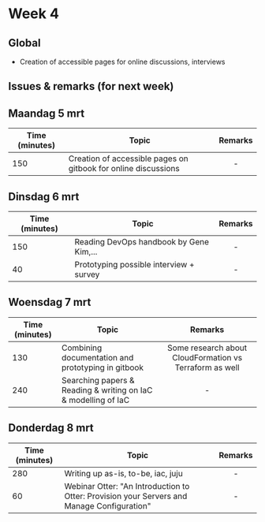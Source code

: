 # Week 4

## Global

- Creation of accessible pages for online discussions, interviews


## Issues & remarks (for next week)


## Maandag 5 mrt

| Time (minutes) | Topic                                     | Remarks |
|-----|------------------------------------------------------|:-------:|
| 150 | Creation of accessible pages on gitbook for online discussions |    -    |



## Dinsdag 6 mrt

| Time (minutes) | Topic                                     | Remarks |
|-----|------------------------------------------------------|:-------:|
| 150 | Reading DevOps handbook by Gene Kim,...              |    -    |
| 40  | Prototyping possible interview + survey              |    -    |


## Woensdag 7 mrt

| Time (minutes) | Topic                                     | Remarks |
|-----|------------------------------------------------------|:-------:|
| 130 | Combining documentation and prototyping in gitbook   | Some research about CloudFormation vs Terraform as well |
| 240 | Searching papers & Reading & writing on IaC & modelling of IaC |    -    |


## Donderdag 8 mrt

| Time (minutes) | Topic                                     | Remarks |
|-----|------------------------------------------------------|:-------:|
| 280 | Writing up as-is, to-be, iac, juju                   |    -    |
| 60  | Webinar Otter: "An Introduction to Otter: Provision your Servers and Manage Configuration" |    -    |


